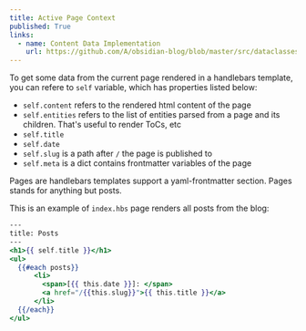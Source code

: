 ```yaml
---
title: Active Page Context
published: True
links:
  - name: Content Data Implementation
    url: https://github.com/A/obsidian-blog/blob/master/src/dataclasses/content_data.py
---
```


To get some data from the current page rendered in a handlebars template, you can refere to `self` variable, which has properties listed below:

- `self.content` refers to the rendered html content of the page
- `self.entities` refers to the list of entities parsed from a page and its children. That's useful to render ToCs, etc
- `self.title`
- `self.date`
- `self.slug` is a path after `/` the page is published to
- `self.meta` is a dict contains frontmatter variables of the page

Pages are handlebars templates support a yaml-frontmatter section. Pages stands for anything but posts. 

This is an example of `index.hbs` page renders all posts from the blog:

```handlebars
---
title: Posts
---
<h1>{{ self.title }}</h1>
<ul>
  {{#each posts}}
      <li>
        <span>[{{ this.date }}]: </span>
        <a href="/{{this.slug}}">{{ this.title }}</a>
      </li>
  {{/each}}
</ul>

```
